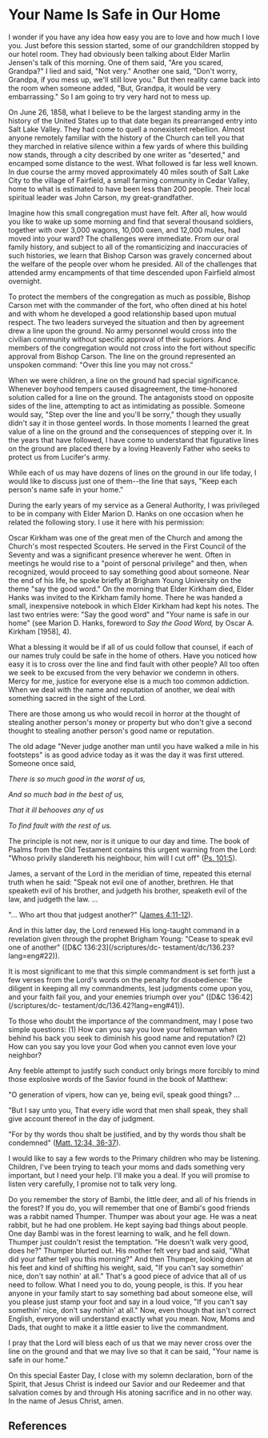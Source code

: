 # Your Name Is Safe in Our Home

I wonder if you have any idea how easy you are to love and how much I love
you. Just before this session started, some of our grandchildren stopped by
our hotel room. They had obviously been talking about Elder Marlin Jensen's
talk of this morning. One of them said, "Are you scared, Grandpa?" I lied and
said, "Not very." Another one said, "Don't worry, Grandpa, if you mess up,
we'll still love you." But then reality came back into the room when someone
added, "But, Grandpa, it would be very embarrassing." So I am going to try
very hard not to mess up.

On June 26, 1858, what I believe to be the largest standing army in the
history of the United States up to that date began its prearranged entry into
Salt Lake Valley. They had come to quell a nonexistent rebellion. Almost
anyone remotely familiar with the history of the Church can tell you that they
marched in relative silence within a few yards of where this building now
stands, through a city described by one writer as "deserted," and encamped
some distance to the west. What followed is far less well known. In due course
the army moved approximately 40 miles south of Salt Lake City to the village
of Fairfield, a small farming community in Cedar Valley, home to what is
estimated to have been less than 200 people. Their local spiritual leader was
John Carson, my great-grandfather.

Imagine how this small congregation must have felt. After all, how would you
like to wake up some morning and find that several thousand soldiers, together
with over 3,000 wagons, 10,000 oxen, and 12,000 mules, had moved into your
ward? The challenges were immediate. From our oral family history, and subject
to all of the romanticizing and inaccuracies of such histories, we learn that
Bishop Carson was gravely concerned about the welfare of the people over whom
he presided. All of the challenges that attended army encampments of that time
descended upon Fairfield almost overnight.

To protect the members of the congregation as much as possible, Bishop Carson
met with the commander of the fort, who often dined at his hotel and with whom
he developed a good relationship based upon mutual respect. The two leaders
surveyed the situation and then by agreement drew a line upon the ground. No
army personnel would cross into the civilian community without specific
approval of their superiors. And members of the congregation would not cross
into the fort without specific approval from Bishop Carson. The line on the
ground represented an unspoken command: "Over this line you may not cross."

When we were children, a line on the ground had special significance. Whenever
boyhood tempers caused disagreement, the time-honored solution called for a
line on the ground. The antagonists stood on opposite sides of the line,
attempting to act as intimidating as possible. Someone would say, "Step over
the line and you'll be sorry," though they usually didn't say it in those
genteel words. In those moments I learned the great value of a line on the
ground and the consequences of stepping over it. In the years that have
followed, I have come to understand that figurative lines on the ground are
placed there by a loving Heavenly Father who seeks to protect us from
Lucifer's army.

While each of us may have dozens of lines on the ground in our life today, I
would like to discuss just one of them--the line that says, "Keep each
person's name safe in your home."

During the early years of my service as a General Authority, I was privileged
to be in company with Elder Marion D. Hanks on one occasion when he related
the following story. I use it here with his permission:

Oscar Kirkham was one of the great men of the Church and among the Church's
most respected Scouters. He served in the First Council of the Seventy and was
a significant presence wherever he went. Often in meetings he would rise to a
"point of personal privilege" and then, when recognized, would proceed to say
something good about someone. Near the end of his life, he spoke briefly at
Brigham Young University on the theme "say the good word." On the morning that
Elder Kirkham died, Elder Hanks was invited to the Kirkham family home. There
he was handed a small, inexpensive notebook in which Elder Kirkham had kept
his notes. The last two entries were: "Say the good word" and "Your name is
safe in our home" (see Marion D. Hanks, foreword to _Say the Good Word,_ by
Oscar A. Kirkham [1958], 4).

What a blessing it would be if all of us could follow that counsel, if each of
our names truly could be safe in the home of others. Have you noticed how easy
it is to cross over the line and find fault with other people? All too often
we seek to be excused from the very behavior we condemn in others. Mercy for
me, justice for everyone else is a much too common addiction. When we deal
with the name and reputation of another, we deal with something sacred in the
sight of the Lord.

There are those among us who would recoil in horror at the thought of stealing
another person's money or property but who don't give a second thought to
stealing another person's good name or reputation.

The old adage "Never judge another man until you have walked a mile in his
footsteps" is as good advice today as it was the day it was first uttered.
Someone once said,

_There is so much good in the worst of us,_

_And so much bad in the best of us,_

_That it ill behooves any of us_

_To find fault with the rest of us._

The principle is not new, nor is it unique to our day and time. The book of
Psalms from the Old Testament contains this urgent warning from the Lord:
"Whoso privily slandereth his neighbour, him will I cut off" ([Ps.
101:5](/scriptures/ot/ps/101.5?lang=eng#4)).

James, a servant of the Lord in the meridian of time, repeated this eternal
truth when he said: "Speak not evil one of another, brethren. He that speaketh
evil of his brother, and judgeth his brother, speaketh evil of the law, and
judgeth the law. ...

"... Who art thou that judgest another?" ([James
4:11-12](/scriptures/nt/james/4.11-12?lang=eng#10)).

And in this latter day, the Lord renewed His long-taught command in a
revelation given through the prophet Brigham Young: "Cease to speak evil one
of another" ([D&amp;C 136:23](/scriptures/dc-
testament/dc/136.23?lang=eng#22)).

It is most significant to me that this simple commandment is set forth just a
few verses from the Lord's words on the penalty for disobedience: "Be diligent
in keeping all my commandments, lest judgments come upon you, and your faith
fail you, and your enemies triumph over you" ([D&amp;C 136:42](/scriptures/dc-
testament/dc/136.42?lang=eng#41)).

To those who doubt the importance of the commandment, may I pose two simple
questions: (1) How can you say you love your fellowman when behind his back
you seek to diminish his good name and reputation? (2) How can you say you
love your God when you cannot even love your neighbor?

Any feeble attempt to justify such conduct only brings more forcibly to mind
those explosive words of the Savior found in the book of Matthew:

"O generation of vipers, how can ye, being evil, speak good things? ...

"But I say unto you, That every idle word that men shall speak, they shall
give account thereof in the day of judgment.

"For by thy words thou shalt be justified, and by thy words thou shalt be
condemned" ([Matt. 12:34,
36-37](/scriptures/nt/matt/12.34,36-37?lang=eng#33)).

I would like to say a few words to the Primary children who may be listening.
Children, I've been trying to teach your moms and dads something very
important, but I need your help. I'll make you a deal. If you will promise to
listen very carefully, I promise not to talk very long.

Do you remember the story of Bambi, the little deer, and all of his friends in
the forest? If you do, you will remember that one of Bambi's good friends was
a rabbit named Thumper. Thumper was about your age. He was a neat rabbit, but
he had one problem. He kept saying bad things about people. One day Bambi was
in the forest learning to walk, and he fell down. Thumper just couldn't resist
the temptation. "He doesn't walk very good, does he?" Thumper blurted out. His
mother felt very bad and said, "What did your father tell you this morning?"
And then Thumper, looking down at his feet and kind of shifting his weight,
said, "If you can't say somethin' nice, don't say nothin' at all." That's a
good piece of advice that all of us need to follow. What I need you to do,
young people, is this. If you hear anyone in your family start to say
something bad about someone else, will you please just stamp your foot and say
in a loud voice, "If you can't say somethin' nice, don't say nothin' at all."
Now, even though that isn't correct English, everyone will understand exactly
what you mean. Now, Moms and Dads, that ought to make it a little easier to
live the commandment.

I pray that the Lord will bless each of us that we may never cross over the
line on the ground and that we may live so that it can be said, "Your name is
safe in our home."

On this special Easter Day, I close with my solemn declaration, born of the
Spirit, that Jesus Christ is indeed our Savior and our Redeemer and that
salvation comes by and through His atoning sacrifice and in no other way. In
the name of Jesus Christ, amen.

## References

